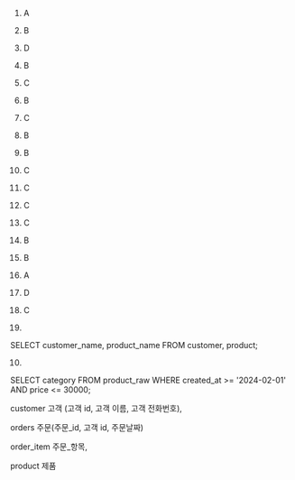 1. A

2. B

3. D

4. B

5. C

6. B

7. C

8. B

9. B

10. C

1. C

2. C

3. C

4. B

5. B

6. A

7. D

8. C

9. 

SELECT customer_name, product_name
	FROM customer, product;

10. 
  
  SELECT category
	FROM product_raw
	WHERE created_at >= '2024-02-01' AND price <= 30000;

customer 고객 (고객 id, 고객 이름, 고객 전화번호),

 orders 주문(주문_id, 고객 id, 주문날짜)
 
  order_item 주문_항목, 
  
  product 제품
